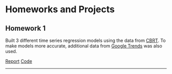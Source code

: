 # Homeworks and Projects

## Homework 1
Built 3 different time series regression models using the data from [CBRT](https://evds2.tcmb.gov.tr/). To make models more accurate, additional data from [Google Trends](https://trends.google.com/trends/) was also used. 

[Report](Homework_1\report.html)
[Code](https://github.com/BU-IE-360/spring24-lmfaraday/blob/main/Homework_1/regression.ipynb)

--- 

